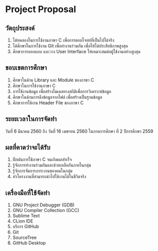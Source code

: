 # Project Proposal
## วัตถุประสงค์
1. ได้ทดลองในการใช้งานภาษา C เพื่อการตอบโจทย์ที่เป็นไปได้จริง
2. ได้ศึกษาในการใช้งาน Git เพื่อทำงานร่วมกัน เพื่อให้ได้ประสิทธิภาพสูงสุด
3. ศึกษาการออกแบบ และวาง User Interface ให้เหมาะสมต่อผู้ใช้งานอย่างสูงสุด

## ขอบเขตการศึกษา
1. ศึกษาในด้าน Library และ Module ของภาษา C
2. ศึกษาในการใช้งานภาษา C
3. การใช้งานข้อมูล เพื่อสร้างโมเดลทางสถิติเพื่อการวิเคราะห์ข้อมูล
4. ศึกษาในด้านการดึงข้อมูลจากไฟล์ เพื่อสร้างเป็นฐานข้อมูล
5. ศึกษาการใช้งาน Header File ของภาษา C

## ระยะเวลาในการจัดทำ
วันที่ 6 มีนาคม 2560 ถึง วันที่ 16 เมษายน 2560 ในภาคการศึกษา ที่ 2 ปีการศึกษา 2559

## ผลที่คาดว่าจะได้รับ
1. ฝึกฝนการใช้ภาษา C จนเกิดผลสำเร็จ
2. รู้จักการทำงานร่วมกันและช่วยเหลือกันภายในกลุ่ม
3. รู้จักการจัดการภาระงานของคนในกลุ่ม
4. ทำโครงงานที่สามารถนำไปใช้งานได้ในชีวิตจริง

## เครื่องมือที่ใช้จัดทำ
1. GNU Project Debugger (GDB)
2. GNU Compiler Collection (GCC)
3. Sublime Text
4. CLion IDE
5. บริการ GitHub
6. Git
7. SourceTree
8. GitHub Desktop